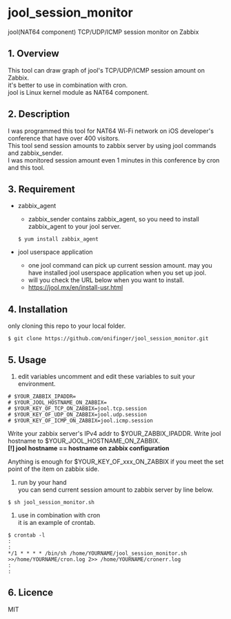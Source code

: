 # jool_session_monitor
jool(NAT64 component) TCP/UDP/ICMP session monitor on Zabbix

## 1. Overview
This tool can draw graph of jool's TCP/UDP/ICMP session amount on Zabbix.  
it's better to use in combination with cron.  
jool is Linux kernel module as NAT64 component.

## 2. Description
I was programmed this tool for NAT64 Wi-Fi network on iOS developer's conference that have over 400 visitors.  
This tool send session amounts to zabbix server by using jool commands and zabbix_sender.  
I was monitored session amount even 1 minutes in this conference by cron and this tool.

## 3. Requirement
+ zabbix_agent
  - zabbix_sender contains zabbix_agent, so you need to install zabbix_agent to your jool server.

  ```
  $ yum install zabbix_agent
  ```

+ jool userspace application
  - one jool command can pick up current session amount. may you have installed jool userspace application when you set up jool.
  - will you check the URL below when you want to install.
  - https://jool.mx/en/install-usr.html

## 4. Installation
only cloning this repo to your local folder.

```:bash
$ git clone https://github.com/onifinger/jool_session_monitor.git
```

## 5. Usage
1. edit variables
  uncomment and edit these variables to suit your environment.

  ```
  # $YOUR_ZABBIX_IPADDR=
  # $YOUR_JOOL_HOSTNAME_ON_ZABBIX=
  # $YOUR_KEY_OF_TCP_ON_ZABBIX=jool.tcp.session
  # $YOUR_KEY_OF_UDP_ON_ZABBIX=jool.udp.session
  # $YOUR_KEY_OF_ICMP_ON_ZABBIX=jool.icmp.session
  ```

  Write your zabbix server's IPv4 addr to $YOUR_ZABBIX_IPADDR.
  Write jool hostname to $YOUR_JOOL_HOSTNAME_ON_ZABBIX.  
  **[!] jool hostname == hostname on zabbix configuration**  

  Anything is enough for $YOUR_KEY_OF_xxx_ON_ZABBIX if you meet the set point of the item on zabbix side.

1. run by your hand  
  you can send current session amount to zabbix server by line below.

  ```
  $ sh jool_session_monitor.sh
  ```

1. use in combination with cron  
  it is an example of crontab.

  ```
  $ crontab -l
  :
  :
  */1 * * * * /bin/sh /home/YOURNAME/jool_session_monitor.sh >>/home/YOURNAME/cron.log 2>> /home/YOURNAME/cronerr.log
  :
  :
  ```

## 6. Licence
MIT
